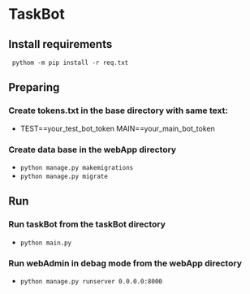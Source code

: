 # TaskBot

## Install requirements

<code> pythom -m pip install -r req.txt </code>


## Preparing

### Create tokens.txt in the base directory with same text:
<ul>
    <li>
    TEST==your_test_bot_token
    MAIN==your_main_bot_token
    </li>      
</ul>

### Create data base in the webApp directory
<ul>
    <li><code>python manage.py makemigrations</code></li>
    <li><code>python manage.py migrate</code></li>
</ul>


## Run

### Run taskBot from the taskBot directory
<ul>
    <li><code>python main.py</code></li>
</ul>

### Run webAdmin in debag mode from the webApp directory
<ul>
    <li><code>python manage.py runserver 0.0.0.0:8000</code></li>
</ul>

